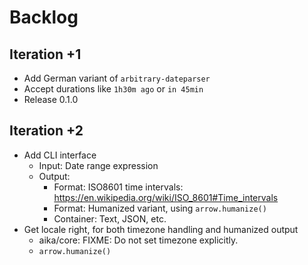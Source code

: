 # Backlog

## Iteration +1
- Add German variant of `arbitrary-dateparser`
- Accept durations like `1h30m ago` or `in 45min`
- Release 0.1.0
 
## Iteration +2
- Add CLI interface
  - Input: Date range expression
  - Output:
    - Format: ISO8601 time intervals: https://en.wikipedia.org/wiki/ISO_8601#Time_intervals
    - Format: Humanized variant, using `arrow.humanize()`
    - Container: Text, JSON, etc.
- Get locale right, for both timezone handling and humanized output
  - aika/core: FIXME: Do not set timezone explicitly.
  - `arrow.humanize()`
